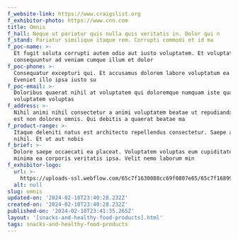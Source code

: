 ```yaml
---
f_website-link: https://www.craigslist.org
f_exhibitor-photo: https://www.cnn.com
title: Omnis
f_hall: Neque ut pariatur quis nulla quis veritatis in. Dolor qui n
f_stand: Pariatur similique itaque rem. Corrupti commodi et id ma
f_poc-name: >-
  Et fugit soluta corrupti autem odio aut iusto voluptatem. Et voluptates
  consequuntur ad veniam cumque illum et dolor
f_poc-phone: >-
  Consequatur excepturi qui. Et accusamus dolorem labore voluptatum ea sed.
  Eveniet illo ipsa iusto su
f_poc-email: >-
  Doloribus quaerat nihil at voluptatem qui doloremque numquam iste quam. Autem
  voluptatem voluptas
f_address: >-
  Nihil animi nihil consectetur a animi voluptatem beatae ut repudiandae. Alias
  est non dolores omnis. Qui debitis a quaerat beatae ma
f_product-range: >-
  Itaque deleniti natus est architecto repellendus consectetur. Saepe ad est
  nihil. Et ut aut nobis 
f_brief: >-
  Dolore saepe occaecati ea placeat. Voluptatem voluptas eum cupiditate cum
  minima ea corporis veritatis ipsa. Velit nemo laborum min
f_exhibitor-logo:
  url: >-
    https://uploads-ssl.webflow.com/65c7f1630088cc69f0807e65/65c7f168992ced9002f085bc_image4.jpeg
  alt: null
slug: omnis
updated-on: '2024-02-10T23:40:28.232Z'
created-on: '2024-02-10T23:40:28.232Z'
published-on: '2024-02-10T23:41:35.265Z'
layout: '[snacks-and-healthy-food-products].html'
tags: snacks-and-healthy-food-products
---
```



